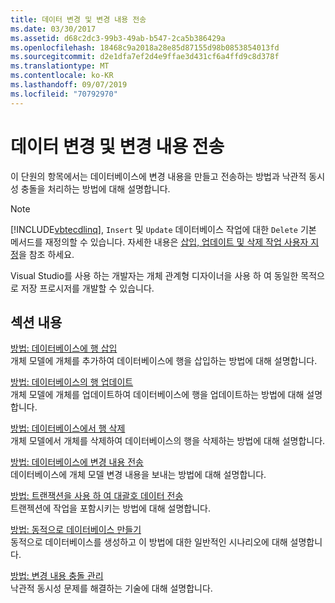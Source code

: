 ```yaml
---
title: 데이터 변경 및 변경 내용 전송
ms.date: 03/30/2017
ms.assetid: d68c2dc3-99b3-49ab-b547-2ca5b386429a
ms.openlocfilehash: 18468c9a2018a28e85d87155d98b0853854013fd
ms.sourcegitcommit: d2e1dfa7ef2d4e9ffae3d431cf6a4ffd9c8d378f
ms.translationtype: MT
ms.contentlocale: ko-KR
ms.lasthandoff: 09/07/2019
ms.locfileid: "70792970"
---
```

# <a name="making-and-submitting-data-changes"></a>데이터 변경 및 변경 내용 전송

이 단원의 항목에서는 데이터베이스에 변경 내용을 만들고 전송하는 방법과 낙관적 동시성 충돌을 처리하는 방법에 대해 설명합니다.

> [!NOTE]
> [!INCLUDE[vbtecdlinq](../../../../../../includes/vbtecdlinq-md.md)], `Insert` 및 `Update` 데이터베이스 작업에 대한 `Delete` 기본 메서드를 재정의할 수 있습니다. 자세한 내용은 [삽입, 업데이트 및 삭제 작업 사용자 지정](customizing-insert-update-and-delete-operations.md)을 참조 하세요.
>
> Visual Studio를 사용 하는 개발자는 개체 관계형 디자이너을 사용 하 여 동일한 목적으로 저장 프로시저를 개발할 수 있습니다.

## <a name="in-this-section"></a>섹션 내용

[방법: 데이터베이스에 행 삽입](how-to-insert-rows-into-the-database.md) \
개체 모델에 개체를 추가하여 데이터베이스에 행을 삽입하는 방법에 대해 설명합니다.

[방법: 데이터베이스의 행 업데이트](how-to-update-rows-in-the-database.md) \
개체 모델에 개체를 업데이트하여 데이터베이스에 행을 업데이트하는 방법에 대해 설명합니다.

[방법: 데이터베이스에서 행 삭제](how-to-delete-rows-from-the-database.md) \
개체 모델에서 개체를 삭제하여 데이터베이스의 행을 삭제하는 방법에 대해 설명합니다.

[방법: 데이터베이스에 변경 내용 전송](how-to-submit-changes-to-the-database.md) \
데이터베이스에 개체 모델 변경 내용을 보내는 방법에 대해 설명합니다.

[방법: 트랜잭션을 사용 하 여 대괄호 데이터 전송](how-to-bracket-data-submissions-by-using-transactions.md) \
트랜젝션에 작업을 포함시키는 방법에 대해 설명합니다.

[방법: 동적으로 데이터베이스 만들기](how-to-dynamically-create-a-database.md) \
동적으로 데이터베이스를 생성하고 이 방법에 대한 일반적인 시나리오에 대해 설명합니다.

[방법: 변경 내용 충돌 관리](how-to-manage-change-conflicts.md) \
낙관적 동시성 문제를 해결하는 기술에 대해 설명합니다.
